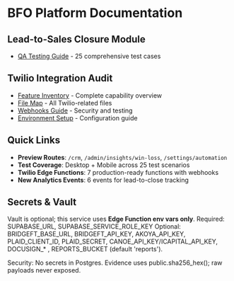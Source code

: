 # BFO Platform Documentation

## Lead-to-Sales Closure Module
- [QA Testing Guide](qa/tests/lead-to-close-ux.md) - 25 comprehensive test cases

## Twilio Integration Audit
- [Feature Inventory](twilio/FEATURE_INVENTORY.md) - Complete capability overview
- [File Map](twilio/FILE_MAP.json) - All Twilio-related files
- [Webhooks Guide](twilio/WEBHOOKS.md) - Security and testing
- [Environment Setup](twilio/ENV_SAMPLE.md) - Configuration guide

## Quick Links
- **Preview Routes**: `/crm`, `/admin/insights/win-loss`, `/settings/automation`
- **Test Coverage**: Desktop + Mobile across 25 test scenarios
- **Twilio Edge Functions**: 7 production-ready functions with webhooks
- **New Analytics Events**: 6 events for lead-to-close tracking

## Secrets & Vault
Vault is optional; this service uses **Edge Function env vars only**.
Required: SUPABASE_URL, SUPABASE_SERVICE_ROLE_KEY
Optional: BRIDGEFT_BASE_URL, BRIDGEFT_API_KEY, AKOYA_API_KEY, PLAID_CLIENT_ID, PLAID_SECRET,
CANOE_API_KEY/ICAPITAL_API_KEY, DOCUSIGN_* , REPORTS_BUCKET (default 'reports').

Security: No secrets in Postgres. Evidence uses public.sha256_hex(); raw payloads never exposed.